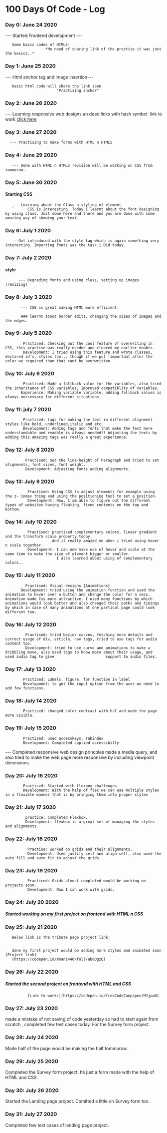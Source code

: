 # 100 Days Of Code - Log

### Day 0: June 24 2020
--- Started Frontend development ---

       Some basic codes of HTML5-
                      *No need of sharing link of the practise it was just the basics..*
### Day 1: June 25 2020
--- Html anchor tag and image insertion---

       basic html code will share the link soon
                           "Practising anchor"
### Day 2: June 26 2020
--- Learning responsive web designs an dead links with hash symbol:
              link to work [click here](https://www.freecodecamp.org/learn/responsive-web-design/basic-html-and-html5/make-dead-links-using-the-hash-symbol)

### Day 3: June 27 2020
       
       
      --- Practising to make forms with HTML n HTML5

### Day 4: June 29 2020
       
       --- Done with HTML n HTML5 revision will be working on CSS from tommorow.

### Day 5: June 30 2020

#### Starting CSS

       --- Learning about the Class n styling of element
       `      CSS is Interesting. Today I learnt about the font designing by using class. Just some here and there and you are done with some amazing way of showing your text.

### Day 6: July 1 2020
       
       ---Got introduced with the style tag which is again something very interesting. Importing fonts was the task i Did today.
             
### Day 7: July 2 2020

#### style
          --- Degrading fonts and using class, setting up images (resizing) 
          
### Day 8: July 3 2020

           --- CSS is great making HTML more efficient.
           
           ### learnt about border edits, changing the sizes of images and the edges.
           
### Day 9: July 5 2020

            Practised: Checking out the cool feature of overwriting in CSS, this practise was really needed and cleared my earlier doubts.
            Development: I tried using this feature and wrote classes, declared id's, styles too... though if we put !important after the color we required than that cant be overwritten.
            
### Day 10: July 6 2020

            Practised: Made a fallback value for the variables, also tried the inheritance of CSS variables, Improved compatiblity of variables.
           Experience: Making variable variable, adding fallback values is always neccessary for different situations.
           
### Day 11: july 7 2020
 
            Practised: tags for making the text in different alignment styles like bold, underlined,italic and etc.
            Development: Adding tags and fonts that make the Text more understandable and readble is always needed!! Adjusting the texts by adding this amazing tags was really a great experience.
            
### Day 12: July 8 2020
             Practised: Set the line-height of Paragraph and tried to set alignments, font sizes, font weight.
             Development: Adjusting fonts adding alignments.
             
### Day 13: July 9 2020
              Practised: Using CSS to adjust elements for example using the z- index thing and using the positioning tool to set a position.
              Development: Now, I am able to figure out the different types of websites having floating, fixed contents on the top and bottom.

### Day 14: July 10 2020
              Practised: practised complementary colors, linear gradient and the transform scale property today.
                         And it really amazed me when i tried using hover n scale together. 
              Development: I can now make use of hover and scale at the same time to make the size of element bigger or smaller.
                           I also learned about using of complementary colors..
### Day 15: July 11 2020
             Practised: Visual designs {Animations}
           Development: tried using the animation function and used the animation to hover over a button and change the color for n secs. Animation made Css more attractive. I used many functions by which animations would look better and also changed their paths and timings by which in case of many animations at one partical page could look different too.

### Day 16: July 12 2020
             Practised: tried bezier curves, fetching more details and correct usage of div, article, nav tags, tried to use tags for audio content too.
             Development: tried to use curve and animations to make a dribbling move, also used tags to know more about their usage, and used audio tag to give                       support to audio files.
          
### Day 17: July 13 2020
            Practised: Labels, figure, for function in label
            Development: to get the input option from the user we need to add few functions.
            
### Day 18: July 14 2020
            Practised: changed color contrast with hsl and made the page more visible.
          
### Day 19: July 15 2020
            Practised: used accesskeys, Tabindex
            Development: Completed applied accessibilty
--- Completed responsive web design princples
            made a media query, and also tried to make the web page more responsive by including viewpoint dimensions.
   
### Day 20: July 16 2020
            Practised: Started with flexbox challenges.
            Development: With the help of flex we can use multiple styles in a flexible manner that is by bringing them into proper styles
            
### Day 21: July 17 2020
             practice: Completed Flexbox.
             Development: flexbox is a great set of managing the styles and alignments.
             
### Day 22: July 18 2020
              Practise: worked on grids and their alignments.
              Development: Used justify self and align self, also used the auto fill and auto fit to adjust the grids.
              
### Day 23: July 19 2020
              Practiced: Grids almost completed would be working on projects soon.
              Development: Now I can work with grids.
              
### Day 24: July 20 2020


##### Started working on my first project on frontend with HTML n CSS

### Day 25: July 21 2020
       Below link is the tribute page project link:
       
       
       done my first project would be adding more styles and animated soon [Project link]
       (https://codepen.io/Aman1440/full/abdQgzQ)
       
### Day 26: July 22 2020
       
       
##### Started the second project on frontend with HTML and CSS
              
              
              [Link to work:](https://codepen.io/freeCodeCamp/pen/MJjpwO)
              
              
### Day 27: July 23 2020

made a mistake of not saving of code yesterday so had to start again from scratch , completed few test cases today. 
For the Survey form project.
       
### Day 28: July 24 2020

Made half of the page would be making the half tommorow.

### Day 29: July 25 2020

Completed the Survey form project. Its just a form made with the help of HTML and CSS.

### Day 30: July 26 2020

Started the Landing page project. Comitted a little on Survey form too.

### Day 31: July 27 2020

Completed few test cases of landing page project.




